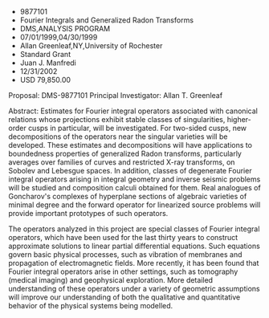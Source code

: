 
* 9877101
* Fourier Integrals and Generalized Radon Transforms
* DMS,ANALYSIS PROGRAM
* 07/01/1999,04/30/1999
* Allan Greenleaf,NY,University of Rochester
* Standard Grant
* Juan J. Manfredi
* 12/31/2002
* USD 79,850.00

Proposal: DMS-9877101 Principal Investigator: Allan T. Greenleaf

Abstract: Estimates for Fourier integral operators associated with canonical
relations whose projections exhibit stable classes of singularities, higher-
order cusps in particular, will be investigated. For two-sided cusps, new
decompositions of the operators near the singular varieties will be developed.
These estimates and decompositions will have applications to boundedness
properties of generalized Radon transforms, particularly averages over families
of curves and restricted X-ray transforms, on Sobolev and Lebesgue spaces. In
addition, classes of degenerate Fourier integral operators arising in integral
geometry and inverse seismic problems will be studied and composition calculi
obtained for them. Real analogues of Goncharov's complexes of hyperplane
sections of algebraic varieties of minimal degree and the forward operator for
linearized source problems will provide important prototypes of such operators.

The operators analyzed in this project are special classes of Fourier integral
operators, which have been used for the last thirty years to construct
approximate solutions to linear partial differential equations. Such equations
govern basic physical processes, such as vibration of membranes and propagation
of electromagnetic fields. More recently, it has been found that Fourier
integral operators arise in other settings, such as tomography (medical imaging)
and geophysical exploration. More detailed understanding of these operators
under a variety of geometric assumptions will improve our understanding of both
the qualitative and quantitative behavior of the physical systems being
modelled.
